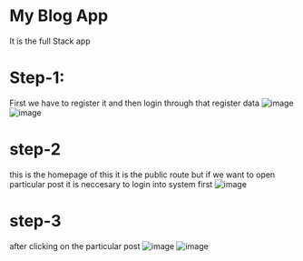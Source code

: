 # My Blog App 
It is the full Stack app 
# Step-1:
First we have to register it and then login through that register data
![image](https://github.com/Rupam1210/blog-app-front/assets/145320098/62570372-d2c9-42a6-8712-6b65d2fc702e)
![image](https://github.com/Rupam1210/blog-app-front/assets/145320098/af8422fe-3c51-49ff-8222-d453498dafe8)
# step-2
this is the homepage of this it is the public route but if we want to open particular post it is neccesary to login into system first
![image](https://github.com/Rupam1210/blog-app-front/assets/145320098/d60fba32-ca8e-46dd-b47b-fd31df229924)
# step-3 
after clicking on the particular post 
![image](https://github.com/Rupam1210/blog-app-front/assets/145320098/406a2392-4b7b-4844-bdb4-426091d7397b) ![image](https://github.com/Rupam1210/blog-app-front/assets/145320098/0c5724ee-378b-4bab-9d8b-07e102d09196)






